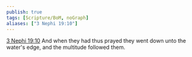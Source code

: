 ```yaml
---
publish: true
tags: [Scripture/BoM, noGraph]
aliases: ["3 Nephi 19:10"]
---
```

[3 Nephi 19:10](https://churchofjesuschrist.org/study/scriptures/bofm/3-ne/19?lang=eng&id=p10#p10) And when they had thus prayed they went down unto the water's edge, and the multitude followed them.
